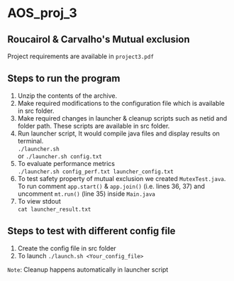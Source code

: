 # AOS_proj_3
## Roucairol &amp; Carvalho's Mutual exclusion  

Project requirements are available in `project3.pdf`

## Steps to run the program
1. Unzip the contents of the archive.    
2. Make required modifications to the configuration file which is available in src folder.  
3. Make required changes in launcher & cleanup scripts such as netid and folder path. These scripts are available in src folder.
4. Run launcher script, It would compile java files and display results on terminal.  
	`./launcher.sh`  
or	`./launcher.sh config.txt`
5. To evaluate performance metrics  
	`./launcher.sh config_perf.txt launcher_config.txt`
6. To test safety property of mutual exclusion we created `MutexTest.java`.  
To run comment `app.start()` & `app.join()` (i.e. lines 36, 37) and uncomment `mt.run()` (line 35) inside `Main.java` 
7. To view stdout  
	`cat launcher_result.txt`



## Steps to test with different config file 
1. Create the config file in src folder  
2. To launch `./launch.sh <Your_config_file>`

`Note`: Cleanup happens automatically in launcher script
